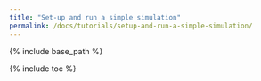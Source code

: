 ```yaml
---
title: "Set-up and run a simple simulation"
permalink: /docs/tutorials/setup-and-run-a-simple-simulation/
---
```


{% include base_path %}

{% include toc %}